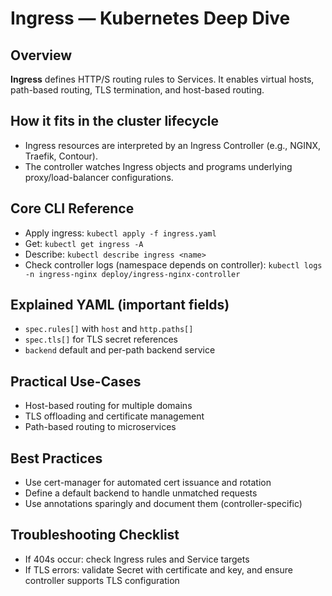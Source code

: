 # Ingress — Kubernetes Deep Dive

## Overview
**Ingress** defines HTTP/S routing rules to Services. It enables virtual hosts, path-based routing, TLS termination, and host-based routing.

## How it fits in the cluster lifecycle
- Ingress resources are interpreted by an Ingress Controller (e.g., NGINX, Traefik, Contour).
- The controller watches Ingress objects and programs underlying proxy/load-balancer configurations.

## Core CLI Reference
- Apply ingress: `kubectl apply -f ingress.yaml`
- Get: `kubectl get ingress -A`
- Describe: `kubectl describe ingress <name>`
- Check controller logs (namespace depends on controller): `kubectl logs -n ingress-nginx deploy/ingress-nginx-controller`

## Explained YAML (important fields)
- `spec.rules[]` with `host` and `http.paths[]`
- `spec.tls[]` for TLS secret references
- `backend` default and per-path backend service

## Practical Use-Cases
- Host-based routing for multiple domains
- TLS offloading and certificate management
- Path-based routing to microservices

## Best Practices
- Use cert-manager for automated cert issuance and rotation
- Define a default backend to handle unmatched requests
- Use annotations sparingly and document them (controller-specific)

## Troubleshooting Checklist
- If 404s occur: check Ingress rules and Service targets
- If TLS errors: validate Secret with certificate and key, and ensure controller supports TLS configuration